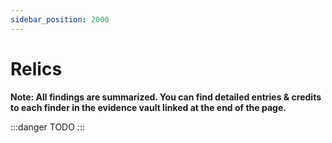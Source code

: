 ```yaml
---
sidebar_position: 2000
---
```


# Relics

**Note: All findings are summarized. You can find detailed entries & credits to each finder in the evidence vault linked at the end of the page.**

:::danger
TODO
:::